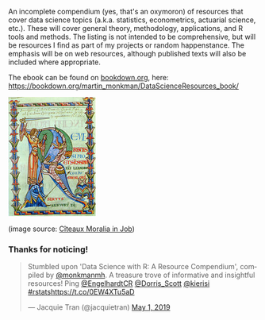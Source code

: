 An incomplete compendium (yes, that's an oxymoron) of resources that cover data science topics (a.k.a. statistics, econometrics, actuarial science, etc.). These will cover general theory, methodology, applications, and R tools and methods. The listing is not intended to be comprehensive, but will be resources I find as part of my projects or random happenstance. The emphasis will be on web resources, although published texts will also be included where appropriate.

The ebook can be found on [bookdown.org](https://bookdown.org/), here:
https://bookdown.org/martin_monkman/DataScienceResources_book/


![R dragonslaying](176px-Moralia_in_Job_MS_dragonslayer.jpg)

(image source: [Cîteaux Moralia in Job](https://en.wikipedia.org/wiki/C%C3%AEteaux_Moralia_in_Job))


### Thanks for noticing!

<blockquote class="twitter-tweet" data-lang="en"><p lang="en" dir="ltr">Stumbled upon &#39;Data Science with R: A Resource Compendium&#39;, compiled by <a href="https://twitter.com/monkmanmh?ref_src=twsrc%5Etfw">@monkmanmh</a>. A treasure trove of informative and insightful resources! Ping <a href="https://twitter.com/EngelhardtCR?ref_src=twsrc%5Etfw">@EngelhardtCR</a> <a href="https://twitter.com/Dorris_Scott?ref_src=twsrc%5Etfw">@Dorris_Scott</a> <a href="https://twitter.com/kierisi?ref_src=twsrc%5Etfw">@kierisi</a> <a href="https://twitter.com/hashtag/rstats?src=hash&amp;ref_src=twsrc%5Etfw">#rstats</a><a href="https://t.co/0EW4XTu5aD">https://t.co/0EW4XTu5aD</a></p>&mdash; Jacquie Tran (@jacquietran) <a href="https://twitter.com/jacquietran/status/1123576354279120897?ref_src=twsrc%5Etfw">May 1, 2019</a></blockquote>
<script async src="https://platform.twitter.com/widgets.js" charset="utf-8"></script>



